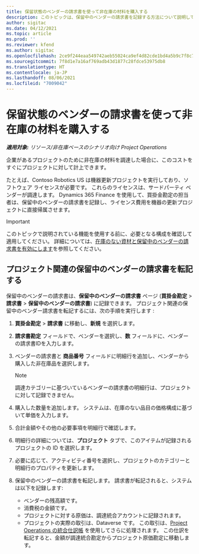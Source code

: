 ```yaml
---
title: 保留状態のベンダーの請求書を使って非在庫の材料を購入する
description: このトピックは、保留中のベンダーの請求書を記録する方法について説明しています。
author: sigitac
ms.date: 04/12/2021
ms.topic: article
ms.prod: ''
ms.reviewer: kfend
ms.author: sigitac
ms.openlocfilehash: 2ce9f244eaa549742aeb55024ca9ef4d82cde1bd4a5b9c7f8c762cf72e0da83f
ms.sourcegitcommit: 7f8d1e7a16af769adb43d1877c28fdce53975db8
ms.translationtype: HT
ms.contentlocale: ja-JP
ms.lasthandoff: 08/06/2021
ms.locfileid: "7009042"
---
```

# <a name="purchase-non-stocked-materials-using-a-pending-vendor-invoice"></a>保留状態のベンダーの請求書を使って非在庫の材料を購入する

_**適用対象:** リソース/非在庫ベースのシナリオ向け Project Operations_

企業があるプロジェクトのために非在庫の材料を調達した場合に、このコストをすぐにプロジェクトに対して計上できます。 

たとえば、Contoso Robotics US は機器更新プロジェクトを実行しており、ソフトウェア ライセンスが必要です。 これらのライセンスは、サードパーティ ベンダーが調達します。  Dynamics 365 Finance を使用して、買掛金勘定の担当者は、保留中のベンダーの請求書を記録し、ライセンス費用を機器の更新プロジェクトに直接帰属させます。 

> [!IMPORTANT]
> このトピックで説明されている機能を使用する前に、必要となる構成を確認して適用してください。 詳細については、[在庫のない資材と保留中のベンダーの請求書を有効にします](configure-materials-nonstocked.md)を参照してください。 

## <a name="post-a-project-related-pending-vendor-invoice"></a>プロジェクト関連の保留中のベンダーの請求書を転記する 

保留中のベンダーの請求書は、**保留中のベンダーの請求書** ページ (**買掛金勘定** > **請求書** > **保留中のベンダーの請求書**) に記録できます。 プロジェクト関連の保留中のベンダー請求書を転記するには、次の手順を実行します :

1. **買掛金勘定** > **請求書** に移動し、**新規** を選択します。 
2. **請求書勘定** フィールドで、ベンダーを選択し、**数** フィールドに、ベンダーの請求書IDを入力します。
3. ベンダーの請求書と **商品番号** フィールドに明細行を追加し、ベンダーから購入した非在庫品を選択します。 

    > [!NOTE]
    > 調達カテゴリーに基づいているベンダーの請求書の明細行は、プロジェクトに対して記録できません。 
    
5. 購入した数量を追加します。 システムは、在庫のない品目の価格構成に基づいて単価を入力します。 
6. 合計金額やその他の必要事項を明細行で確認します。
7. 明細行の詳細については、**プロジェクト** タブで、このアイテムが記録されるプロジェクトの ID を選択します。
8. 必要に応じて、アクティビティ番号を選択し、プロジェクトのカテゴリーと明細行のプロパティを更新します。
9. 保留中のベンダーの請求書を転記します。 請求書が転記されると、システムは以下を記録します:
    
    - ベンダーの残高額です。
    - 消費税の金額です。
    - プロジェクトに対する原価は、調達統合アカウントに記録されます。
    - プロジェクトの実際の取引は、Dataverse です。 この取引は、[Project Operations の統合仕訳帳](../project-accounting/project-operations-integration-journal.md) を使用してさらに処理されます。 この仕訳を転記すると、金額が調達統合勘定からプロジェクト原価勘定に移動します。
